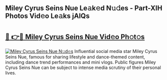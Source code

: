 ## Miley Cyrus Seins Nue Le𝚊k𝚎d N𝚞𝚍es - Part-XIH Photos Vid𝚎o Le𝚊ks jAlQs

# <h2><a href="http://fba09u.evod.top/?m=Miley+Cyrus+Seins+Nue">🔗 👉🔴 Miley Cyrus Seins Nue Vid𝚎o Ph𝚘t𝚘s</a></h2>

[![Miley Cyrus Seins Nue N𝚞d𝚎s](https://i.imgur.com/8V9OHl7.gif)](http://fba09u.evod.top/?m=Miley+Cyrus+Seins+Nue)
Influential social media star Miley Cyrus Seins Nue, famous for sharing lifestyle and dance-themed content, including dance trend performances and mini vlogs. Public figures Miley Cyrus Seins Nue can be subject to intense media scrutiny of their personal lives. 
